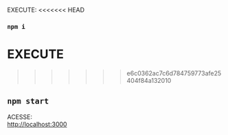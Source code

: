 EXECUTE:
<<<<<<< HEAD
### `npm i`

EXECUTE
=======
>>>>>>> e6c0362ac7c6d784759773afe25404f84a132010
## `npm start`

ACESSE:<br>
[http://localhost:3000](http://localhost:3000)

